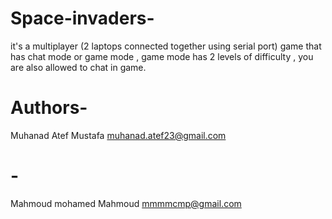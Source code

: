 # Space-invaders-
it's a multiplayer (2 laptops connected together using serial port) game that has chat mode or game mode , game mode has 2 levels of difficulty , you are also allowed to chat in game.

# Authors-
Muhanad Atef Mustafa        muhanad.atef23@gmail.com
# -
Mahmoud mohamed Mahmoud     mmmmcmp@gmail.com
